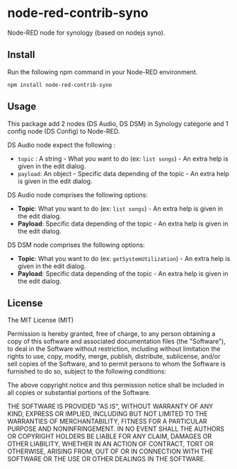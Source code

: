 # node-red-contrib-syno

Node-RED node for synology (based on nodejs syno).

## Install
Run the following npm command in your Node-RED environment.
```
npm install node-red-contrib-syno
```

## Usage
This package add 2 nodes (DS Audio, DS DSM) in Synology categorie and 1 config node (DS Config) to Node-RED.

DS Audio node expect the following :
* `topic` : A string - What you want to do (ex: `list songs`) - An extra help is given in the edit dialog. 
* `payload`: An object - Specific data depending of the topic - An extra help is given in the edit dialog.


DS Audio node comprises the following options:

* **Topic**: What you want to do (ex: `list songs`) - An extra help is given in the edit dialog.
* **Payload**: Specific data depending of the topic - An extra help is given in the edit dialog.

DS DSM node comprises the following options:

* **Topic**: What you want to do (ex: `getSystemUtilization`) - An extra help is given in the edit dialog.
* **Payload**: Specific data depending of the topic - An extra help is given in the edit dialog.

## License
The MIT License (MIT)

Permission is hereby granted, free of charge, to any person obtaining a copy of this software and associated documentation files (the "Software"), to deal in the Software without restriction, including without limitation the rights to use, copy, modify, merge, publish, distribute, sublicense, and/or sell copies of the Software, and to permit persons to whom the Software is furnished to do so, subject to the following conditions:

The above copyright notice and this permission notice shall be included in all copies or substantial portions of the Software.

THE SOFTWARE IS PROVIDED "AS IS", WITHOUT WARRANTY OF ANY KIND, EXPRESS OR IMPLIED, INCLUDING BUT NOT LIMITED TO THE WARRANTIES OF MERCHANTABILITY, FITNESS FOR A PARTICULAR PURPOSE AND NONINFRINGEMENT. IN NO EVENT SHALL THE AUTHORS OR COPYRIGHT HOLDERS BE LIABLE FOR ANY CLAIM, DAMAGES OR OTHER LIABILITY, WHETHER IN AN ACTION OF CONTRACT, TORT OR OTHERWISE, ARISING FROM, OUT OF OR IN CONNECTION WITH THE SOFTWARE OR THE USE OR OTHER DEALINGS IN THE SOFTWARE.
